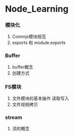 # Node_Learning

### 模块化
1. Commjs模块规范
2. exports 和 module.exports

### Buffer
1. buffer概念
2. 创建方式

### FS模块
1. 文件模块的基本操作 读取写入
2. 文件视频拷贝

### stream
1. 流的概念